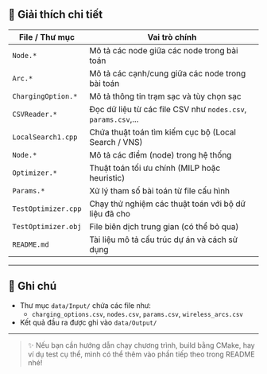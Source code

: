 
## 📂 Giải thích chi tiết

| File / Thư mục      | Vai trò chính                                                 |
|---------------------|---------------------------------------------------------------|
| `Node.*`            | Mô tả các node giữa các node trong bài toán                   |
| `Arc.*`             | Mô tả các cạnh/cung giữa các node trong bài toán              |
| `ChargingOption.*`  | Mô tả thông tin trạm sạc và tùy chọn sạc                      |
| `CSVReader.*`       | Đọc dữ liệu từ các file CSV như `nodes.csv`, `params.csv`,... |
| `LocalSearch1.cpp`  | Chứa thuật toán tìm kiếm cục bộ (Local Search / VNS)          |
| `Node.*`            | Mô tả các điểm (node) trong hệ thống                          |
| `Optimizer.*`       | Thuật toán tối ưu chính (MILP hoặc heuristic)                 |
| `Params.*`          | Xử lý tham số bài toán từ file cấu hình                       |
| `TestOptimizer.cpp` | Chạy thử nghiệm các thuật toán với bộ dữ liệu đã cho          |
| `TestOptimizer.obj` | File biên dịch trung gian (có thể bỏ qua)                     |
| `README.md`         | Tài liệu mô tả cấu trúc dự án và cách sử dụng                 |

---

## 📌 Ghi chú
- Thư mục `data/Input/` chứa các file như:
    - `charging_options.csv`, `nodes.csv`, `params.csv`, `wireless_arcs.csv`
- Kết quả đầu ra được ghi vào `data/Output/`

---

> ✨ Nếu bạn cần hướng dẫn chạy chương trình, build bằng CMake, hay ví dụ test cụ thể, mình có thể thêm vào phần tiếp theo trong README nhé!
